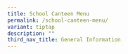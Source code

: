 ```yaml
---
title: School Canteen Menu
permalink: /school-canteen-menu/
variant: tiptap
description: ""
third_nav_title: General Information
---
```

